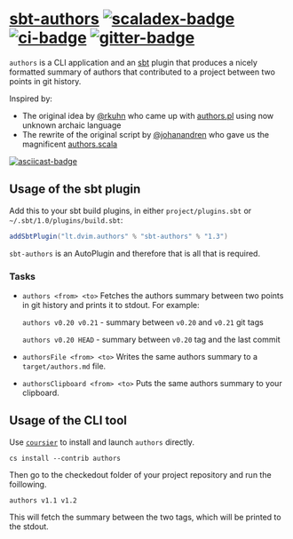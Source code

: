 # [sbt-authors][] [![scaladex-badge][]][scaladex] [![ci-badge][]][ci] [![gitter-badge][]][gitter]

[sbt-authors]:        https://github.com/2m/authors
[scaladex]:           https://index.scala-lang.org/2m/authors
[scaladex-badge]:     https://index.scala-lang.org/2m/authors/latest.svg
[ci]:                 https://github.com/2m/authors/actions
[ci-badge]:           https://github.com/2m/authors/workflows/ci/badge.svg
[gitter]:             https://gitter.im/2m/authors
[gitter-badge]:       https://badges.gitter.im/2m/authors.svg
[asciicast]:          https://asciinema.org/a/221093
[asciicast-badge]:    https://asciinema.org/a/221093.svg

`authors` is a CLI application and an [sbt](https://www.scala-sbt.org) plugin that produces a nicely formatted summary of authors that contributed to a project between two points in git history.

Inspired by:
* The original idea by [@rkuhn](https://github.com/rkuhn) who came up with [authors.pl](https://github.com/akka/akka/blob/v2.5.6/scripts/authors.pl) using now unknown archaic language
* The rewrite of the original script by [@johanandren](https://github.com/johanandren) who gave us the magnificent [authors.scala](https://github.com/akka/akka/blob/v2.5.6/scripts/authors.scala)

[![asciicast-badge][]][asciicast]

## Usage of the sbt plugin

Add this to your sbt build plugins, in either `project/plugins.sbt` or `~/.sbt/1.0/plugins/build.sbt`:

```scala
addSbtPlugin("lt.dvim.authors" % "sbt-authors" % "1.3")
```

`sbt-authors` is an AutoPlugin and therefore that is all that is required.

### Tasks

* `authors <from> <to>` Fetches the authors summary between two points in git history and prints it to stdout. For example:

    `authors v0.20 v0.21` - summary between `v0.20` and `v0.21` git tags

    `authors v0.20 HEAD` - summary between `v0.20` tag and the last commit

* `authorsFile <from> <to>` Writes the same authors summary to a `target/authors.md` file.
* `authorsClipboard <from> <to>` Puts the same authors summary to your clipboard.

## Usage of the CLI tool

Use [`coursier`](https://github.com/coursier/coursier) to install and launch `authors` directly.

    cs install --contrib authors

Then go to the checkedout folder of your project repository and run the foillowing.

    authors v1.1 v1.2

This will fetch the summary between the two tags, which will be printed to the stdout.
